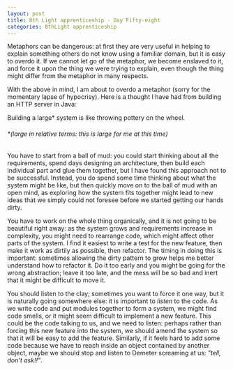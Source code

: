 ```yaml
---
layout: post
title: 8th Light apprenticeship - Day Fifty-eight
categories: 8thLight apprenticeship
---
```


Metaphors can be dangerous: at first they are very useful in helping to explain
something others do not know using a familiar domain, but it is easy to overdo it.
If we cannot let go of the metaphor, we become enslaved to it, and force it
upon the thing we were trying to explain, even though the thing might differ from
the metaphor in many respects.

With the above in mind, I am about to overdo a metaphor (sorry for the momentary lapse of hypocrisy).
Here is a thought I have had from building an HTTP server in Java:

Building a large\* system is like throwing pottery on the wheel.

###### \*(large in relative terms: this is large for me at this time)

You have to start from a ball of mud: you could start thinking about all the
requirements, spend days designing an architecture, then build each individual
part and glue them together, but I have found this approach not to be successful.
Instead, you do spend some time thinking about what the system might be like, but
then quickly move on to the ball of mud with an open mind, as exploring how the
system fits together might lead to new ideas that we simply could not foresee
before we started getting our hands dirty.

You have to work on the whole thing organically, and it is not going to be beautiful
right away: as the system grows and requirements increase in complexity, you might
need to rearrange code, which might affect other parts of the system. I find it
easiest to write a test for the new feature, then make it work as dirtily as
possible, then refactor. The timing in doing this is important: sometimes allowing
the dirty pattern to grow helps me better understand how to refactor it. Do it
too early and you might be going for the wrong abstraction; leave it too late, and
the mess will be so bad and inert that it might be difficult to move it.

You should listen to the clay; sometimes you want to force it one way, but it is
naturally going somewhere else: it is important to _listen_ to the code. As we
write code and put modules together to form a system, we might find code smells,
or it might seem difficult to implement a new feature. This could be the code
talking to us, and we need to listen: perhaps rather than forcing this new feature
into the system, we should amend the system so that it will be easy to add the
feature. Similarly, if it feels hard to add some code because we have to reach
inside an object contained by another object, maybe we should stop and listen to
Demeter screaming at us: _"tell, don't ask!!"_.
